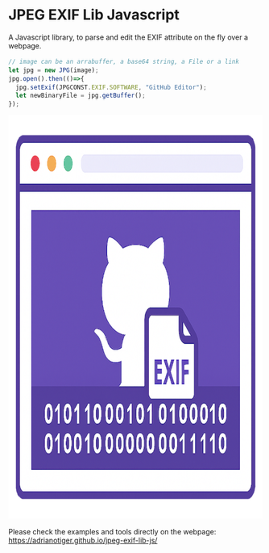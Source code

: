 # JPEG EXIF Lib Javascript

A Javascript library, to parse and edit the EXIF attribute on the fly over a webpage.

```javascript
// image can be an arrabuffer, a base64 string, a File or a link
let jpg = new JPG(image);
jpg.open().then(()=>{
  jpg.setExif(JPGCONST.EXIF.SOFTWARE, "GitHub Editor");
  let newBinaryFile = jpg.getBuffer();
});
```

<img src="images/exif_binary.png" style="height:20vh">

Please check the examples and tools directly on the webpage:  
<a href="https://adrianotiger.github.io/jpeg-exif-lib-js/">https://adrianotiger.github.io/jpeg-exif-lib-js/</a>
